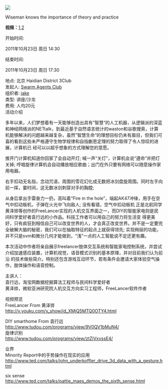 ![](http://img3.douban.com/mpic/e532587.jpg)

Wiseman knows the importance of theory and practice

**视频：**[1](http://v.youku.com/v_show/id_XMzIxNTM2ODk2.html),[2](http://v.youku.com/v_show/id_XMzIwNTE3NjA0.html)

开始时间:

2011年10月23日 周日 14:30

结束时间:

2011年10月23日 周日 17:30

地点: 北京 Haidian District 3Club  
发起人: [Swarm Agents Club](http://site.douban.com/swarmagents/)  
组织者: [jake](http://www.douban.com/people/jakezj/)  
类型: 讲座/沙龙  
费用: 人均20元  
活动介绍

多年以来，人们梦想着有一天能够创造出具有”智慧“的人工机器，从逻辑派的深蓝和神经网络派的NETtalk，到最近基于自然语言统计的waston和谷歌搜索，计算
机能够解决的问题越来越复杂，虽然”智慧生命“的理想目标仍未有眉目，但我们可喜的看到这些未严格遵守生物学规律和自指蒯恩定理的努力取得了令人惊叹的进展，计算机已
经可以以超乎想象的方式理解您的意愿。  
  
推开门计算机知道你回家了会自动开灯; 喊一声“关灯”，计算机会说“遵命”并把灯关掉;
哼唱旋律计算机会自动播放相应歌曲；出门在外只要有网络可以随意操作家用电器。  
  
右手扣动无名指，念动咒语，周围的雪花幻化成无数把冰剑盘旋周围。同时左手向前一挥，霎时间，这无数冰剑刺穿对手的胸膛;  
  
从身后拿出手雷奋力一扔，高叫着“Fire in the hole”，端起AK47冲锋，用手在空气中扣动板机，子弹在火光中飞向敌人; 没有看错，空气中扣动板机
正是北航同学黄泽铧等创作的FreeLancer实现的人机交互界面之一，而DIY的智能家电则是民间科学爱好者袁行远的小作品。科技工作者可以用自己的努力将生活变
得更美好，只有疯狂到相信自己可以改变世界的人，才会真正改变世界。并不是一定要完全破解大脑的秘密，我们可以在抽取特征的起点上就获得领先;
实现绚丽的功能，并不只是svm和微分几何才能做到，“浅”一点的人工智能说不定还更有趣。  
  
本次活动中作者将亲自展示freelancer肢体交互系统和智能家电控制系统，并尝试介绍加速感应装置，计算机视觉，语音模式识别的基本原理，并对目前我们认为前沿
的技术做些简介。特别还包含游戏互动环节，若有条件会邀请大家体验空气操作，肢体操作和语音控制。  
  
主讲人：  
袁行远，淘宝网数据挖掘算法工程师与民间科学爱好者  
黄泽铧，微软亚洲研究院人机交互方向实习工程师，FreeLancer软件作者  
  
  
视频预览  
FreeLancer From 黄泽铧  
<http://v.youku.com/v_show/id_XMjQ5MTQ0OTY4.html>  
  
DIY smarthome From 袁行远  
<http://www.tudou.com/programs/view/9V0QV1bMuN4/>  
旋律识别  
<http://www.tudou.com/programs/view/ztZjVxvssE4/>  
  
业界  
Minority Report中的手势操作在现实的应用  
<http://www.ted.com/talks/john_underkoffler_drive_3d_data_with_a_gesture.html>  
  
six sense  
<http://www.ted.com/talks/pattie_maes_demos_the_sixth_sense.html>

